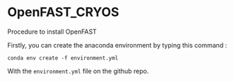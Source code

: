 # OpenFAST_CRYOS
Procedure to install OpenFAST

Firstly, you can create the anaconda environment by typing this command :
```anaconda prompt
conda env create -f environment.yml
```

With the `environment.yml` file on the github repo.
